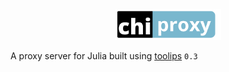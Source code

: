 <div align="center">
<img src="https://github.com/ChifiSource/image_dump/blob/main/laboratory/tools/chifiProxy.png" width=170></img>
</div>

A proxy server for Julia built using [toolips](https://github.com/ChifiSource/Toolips.jl) `0.3`
